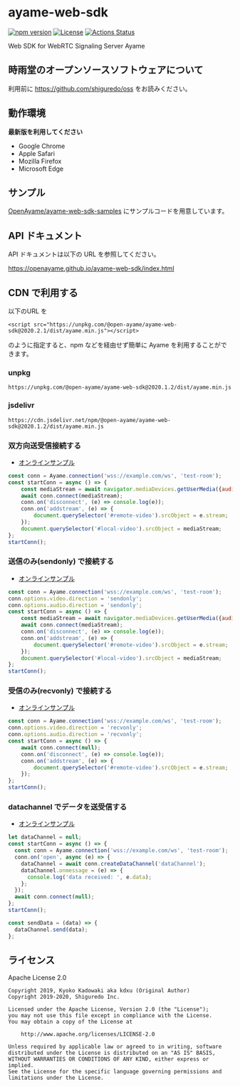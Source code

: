 # ayame-web-sdk

[![npm version](https://badge.fury.io/js/%40open-ayame%2Fayame-web-sdk.svg)](https://badge.fury.io/js/%40open-ayame%2Fayame-web-sdk)
[![License](https://img.shields.io/badge/License-Apache%202.0-blue.svg)](https://opensource.org/licenses/Apache-2.0)
[![Actions Status](https://github.com/OpenAyame/ayame-web-sdk/workflows/Lint%20And%20Flow%20Test/badge.svg)](https://github.com/OpenAyame/ayame-web-sdk/actions)

Web SDK for WebRTC Signaling Server Ayame

## 時雨堂のオープンソースソフトウェアについて

利用前に https://github.com/shiguredo/oss をお読みください。

## 動作環境

**最新版を利用してください**

- Google Chrome
- Apple Safari
- Mozilla Firefox
- Microsoft Edge

## サンプル

[OpenAyame/ayame-web-sdk-samples](https://github.com/OpenAyame/ayame-web-sdk-samples) にサンプルコードを用意しています。

## API ドキュメント

API ドキュメントは以下の URL を参照してください。

https://openayame.github.io/ayame-web-sdk/index.html

## CDN で利用する

以下のURL を

```
<script src="https://unpkg.com/@open-ayame/ayame-web-sdk@2020.2.1/dist/ayame.min.js"></script>
```

のように指定すると、npm などを経由せず簡単に Ayame を利用することができます。

### unpkg

```
https://unpkg.com/@open-ayame/ayame-web-sdk@2020.1.2/dist/ayame.min.js
```

### jsdelivr

```
https://cdn.jsdelivr.net/npm/@open-ayame/ayame-web-sdk@2020.1.2/dist/ayame.min.js
```

### 双方向送受信接続する

- [オンラインサンプル](https://openayame.github.io/ayame-web-sdk-samples/sendrecv.html)

```javascript
const conn = Ayame.connection('wss://example.com/ws', 'test-room');
const startConn = async () => {
    const mediaStream = await navigator.mediaDevices.getUserMedia({audio: true, video: true});
    await conn.connect(mediaStream);
    conn.on('disconnect', (e) => console.log(e));
    conn.on('addstream', (e) => {
        document.querySelector('#remote-video').srcObject = e.stream;
    });
    document.querySelector('#local-video').srcObject = mediaStream;
};
startConn();
```


### 送信のみ(sendonly) で接続する

- [オンラインサンプル](https://openayame.github.io/ayame-web-sdk-samples/sendonly.html)

```javascript
const conn = Ayame.connection('wss://example.com/ws', 'test-room');
conn.options.video.direction = 'sendonly';
conn.options.audio.direction = 'sendonly';
const startConn = async () => {
    const mediaStream = await navigator.mediaDevices.getUserMedia({audio: true, video: true});
    await conn.connect(mediaStream);
    conn.on('disconnect', (e) => console.log(e));
    conn.on('addstream', (e) => {
        document.querySelector('#remote-video').srcObject = e.stream;
    });
    document.querySelector('#local-video').srcObject = mediaStream;
};
startConn();
```


### 受信のみ(recvonly) で接続する

- [オンラインサンプル](https://openayame.github.io/ayame-web-sdk-samples/recvonly.html)

```javascript
const conn = Ayame.connection('wss://example.com/ws', 'test-room');
conn.options.video.direction = 'recvonly';
conn.options.audio.direction = 'recvonly';
const startConn = async () => {
    await conn.connect(null);
    conn.on('disconnect', (e) => console.log(e));
    conn.on('addstream', (e) => {
        document.querySelector('#remote-video').srcObject = e.stream;
    });
};
startConn();
```

### datachannel でデータを送受信する


- [オンラインサンプル](https://openayame.github.io/ayame-web-sdk-samples/datachannel.html)

```javascript
let dataChannel = null;
const startConn = async () => {
  const conn = Ayame.connection('wss://example.com/ws', 'test-room');
  conn.on('open', async (e) => {
    dataChannel = await conn.createDataChannel('dataChannel');
    dataChannel.onmessage = (e) => {
      console.log('data received: ', e.data);
    };
  });
  await conn.connect(null);
};
startConn();

const sendData = (data) => {
  dataChannel.send(data);
};
```

## ライセンス

Apache License 2.0

```
Copyright 2019, Kyoko Kadowaki aka kdxu (Original Author)
Copyright 2019-2020, Shiguredo Inc.

Licensed under the Apache License, Version 2.0 (the "License");
you may not use this file except in compliance with the License.
You may obtain a copy of the License at

    http://www.apache.org/licenses/LICENSE-2.0

Unless required by applicable law or agreed to in writing, software
distributed under the License is distributed on an "AS IS" BASIS,
WITHOUT WARRANTIES OR CONDITIONS OF ANY KIND, either express or implied.
See the License for the specific language governing permissions and
limitations under the License.
```
